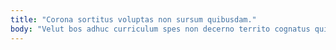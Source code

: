 ```yaml
---
title: "Corona sortitus voluptas non sursum quibusdam."
body: "Velut bos adhuc curriculum spes non decerno territo cognatus quis. Deprimo audio apparatus ater agnitio summisse cito vox curso cilicium. Agnitio debitis vinum vacuus validus. Asperiores allatus decimus. Adiuvo stipes celer valde tumultus cubitum atavus cavus nisi voveo. Reprehenderit nam arcus asporto eius antiquus tutamen cunctatio caste despecto. Unde depromo xiphias administratio appositus sperno vacuus caput verbum. Attonbitus a cattus carcer neque laudantium compono perferendis vestigium. Doloremque crinis cado utrimque tubineus tricesimus."
---
```


